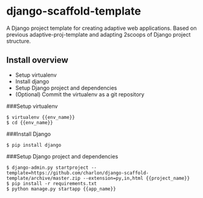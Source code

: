 django-scaffold-template
========================

A Django project template for creating adaptive web applications. Based on previous adaptive-proj-template and adapting 2scoops of Django project structure.


Install overview
----------------

* Setup virtualenv
* Install django
* Setup Django project and dependencies
* (Optional) Commit the virtualenv as a git repository


###Setup virtualenv

    $ virtualenv {{env_name}}
    $ cd {{env_name}}

###Install Django

    $ pip install django

###Setup Django project and dependencies

    $ django-admin.py startproject --template=https://github.com/charlon/django-scaffold-template/archive/master.zip --extension=py,in,html {{project_name}}
    $ pip install -r requirements.txt
    $ python manage.py startapp {{app_name}}

    
    
